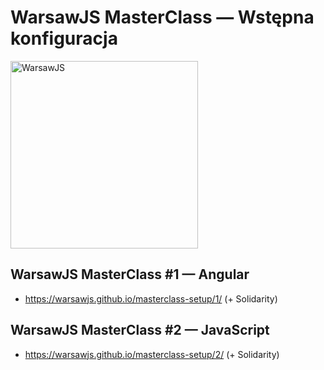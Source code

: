 # WarsawJS MasterClass — Wstępna konfiguracja

<img
    src="https://warsawjs.com/static/images/logos/logo-warsawjs.svg"
    alt="WarsawJS"
    width="300"
/>

## WarsawJS MasterClass #1 — Angular

* <https://warsawjs.github.io/masterclass-setup/1/> (+ Solidarity)

## WarsawJS MasterClass #2 — JavaScript

* <https://warsawjs.github.io/masterclass-setup/2/> (+ Solidarity)
